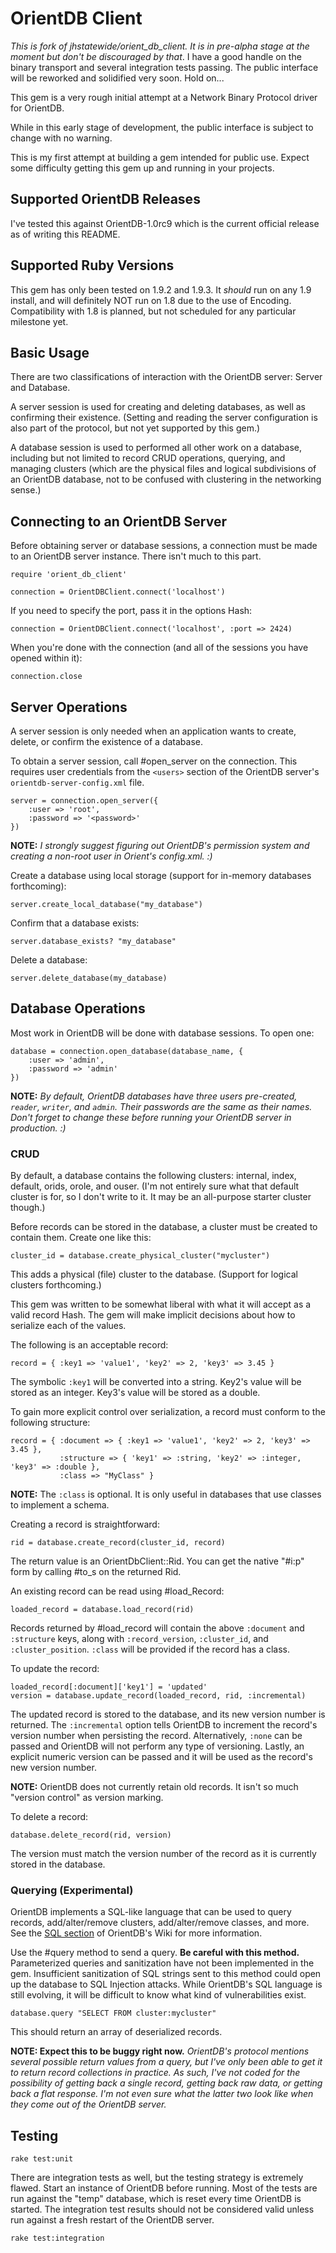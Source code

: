 OrientDB Client
===============
*This is fork of jhstatewide/orient_db_client. It is in pre-alpha stage at the moment but don't be discouraged by that*.
I have a good handle on the binary transport and several integration tests passing.
The public interface will be reworked and solidified very soon. Hold on...

This gem is a very rough initial attempt at a Network Binary Protocol driver for OrientDB.

While in this early stage of development, the public interface is subject to change with no warning.

This is my first attempt at building a gem intended for public use.  Expect some difficulty getting this gem up and running in your projects.


Supported OrientDB Releases
---------------------------

I've tested this against OrientDB-1.0rc9 which is the current official release as of writing this README.


Supported Ruby Versions
---------------------------

This gem has only been tested on 1.9.2 and 1.9.3.  It *should* run on any 1.9 install, and will definitely NOT run on 1.8 due to the use of Encoding.  Compatibility with 1.8 is planned, but not scheduled for any particular milestone yet.


Basic Usage
-----------

There are two classifications of interaction with the OrientDB server:  Server and Database.  

A server session is used for creating and deleting databases, as well as confirming their existence.  (Setting and reading the server configuration is also part of the protocol, but not yet supported by this gem.)

A database session is used to performed all other work on a database, including but not limited to record CRUD operations, querying, and managing clusters (which are the physical files and logical subdivisions of an OrientDB database, not to be confused with clustering in the networking sense.)

## Connecting to an OrientDB Server

Before obtaining server or database sessions, a connection must be made to an OrientDB server instance.  There isn't much to this part.

    require 'orient_db_client'

    connection = OrientDBClient.connect('localhost')

If you need to specify the port, pass it in the options Hash:

    connection = OrientDBClient.connect('localhost', :port => 2424)

When you're done with the connection (and all of the sessions you have opened within it):

    connection.close

## Server Operations

A server session is only needed when an application wants to create, delete, or confirm the existence of a database.

To obtain a server session, call #open_server on the connection.  This requires user credentials from the `<users>` section of the OrientDB server's `orientdb-server-config.xml` file.

    server = connection.open_server({
        :user => 'root',
        :password => '<password>'
    })

**NOTE:** *I strongly suggest figuring out OrientDB's permission system and creating a non-root user in Orient's config.xml. :)*

Create a database using local storage (support for in-memory databases forthcoming):

    server.create_local_database("my_database")

Confirm that a database exists:

    server.database_exists? "my_database"

Delete a database:

    server.delete_database(my_database)


## Database Operations

Most work in OrientDB will be done with database sessions.  To open one:

    database = connection.open_database(database_name, {
        :user => 'admin',
        :password => 'admin'
    })

**NOTE:** *By default, OrientDB databases have three users pre-created, `reader`, `writer`, and `admin`.  Their passwords are the same as their names.  Don't forget to change these before running your OrientDB server in production. :)*


### CRUD

By default, a database contains the following clusters:  internal, index, default, orids, orole, and ouser.  (I'm not entirely sure what that default cluster is for, so I don't write to it.  It may be an all-purpose starter cluster though.)

Before records can be stored in the database, a cluster must be created to contain them.  Create one like this:

    cluster_id = database.create_physical_cluster("mycluster")

This adds a physical (file) cluster to the database.  (Support for logical clusters forthcoming.)

This gem was written to be somewhat liberal with what it will accept as a valid record Hash.  The gem will make implicit decisions about how to serialize each of the values.

The following is an acceptable record:

    record = { :key1 => 'value1', 'key2' => 2, 'key3' => 3.45 }

The symbolic `:key1` will be converted into a string.  Key2's value will be stored as an integer.  Key3's value will be stored as a double.

To gain more explicit control over serialization, a record must conform to the following structure:

    record = { :document => { :key1 => 'value1', 'key2' => 2, 'key3' => 3.45 },
               :structure => { 'key1' => :string, 'key2' => :integer, 'key3' => :double },
               :class => "MyClass" }

**NOTE:** The `:class` is optional.  It is only useful in databases that use classes to implement a schema.

Creating a record is straightforward:

    rid = database.create_record(cluster_id, record)

The return value is an OrientDbClient::Rid.  You can get the native "#i:p" form by calling #to_s on the returned Rid.

An existing record can be read using #load_Record:

    loaded_record = database.load_record(rid)

Records returned by #load_record will contain the above `:document` and `:structure` keys, along with `:record_version`, `:cluster_id`, and `:cluster_position`.  `:class` will be provided if the record has a class.

To update the record:

    loaded_record[:document]['key1'] = 'updated'
    version = database.update_record(loaded_record, rid, :incremental)

The updated record is stored to the database, and its new version number is returned.  The `:incremental` option tells OrientDB to increment the record's version number when persisting the record.  Alternatively, `:none` can be passed and OrientDB will not perform any type of versioning.  Lastly, an explicit numeric version can be passed and it will be used as the record's new version number.

**NOTE:** OrientDB does not currently retain old records.  It isn't so much "version control" as version marking.


To delete a record:

    database.delete_record(rid, version)

The version must match the version number of the record as it is currently stored in the database.


### Querying (Experimental)

OrientDB implements a SQL-like language that can be used to query records, add/alter/remove clusters, add/alter/remove classes, and more.  See the [SQL section](http://code.google.com/p/orient/wiki/SQL) of OrientDB's Wiki for more information.


Use the #query method to send a query.  **Be careful with this method.**  Parameterized queries and sanitization have not been implemented in the gem.  Insufficient sanitization of SQL strings sent to this method could open up the database to SQL Injection attacks.  While OrientDB's SQL language is still evolving, it will be difficult to know what kind of vulnerabilities exist.

    database.query "SELECT FROM cluster:mycluster"

This should return an array of deserialized records.

**NOTE: Expect this to be buggy right now.**  *OrientDB's protocol mentions several possible return values from a query, but I've only been able to get it to return record collections in practice.  As such, I've not coded for the possibility of getting back a single record, getting back raw data, or getting back a flat response.  I'm not even sure what the latter two look like when they come out of the OrientDB server.*

Testing
-------

    rake test:unit

There are integration tests as well, but the testing strategy is extremely flawed.  Start an instance of OrientDB before running.  Most of the tests are run against the "temp" database, which is reset every time OrientDB is started.  The integration test results should not be considered valid unless run against a fresh restart of the OrientDB server.

    rake test:integration
